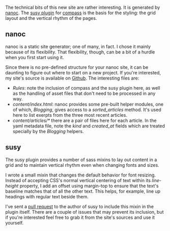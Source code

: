 The technical bits of this new site are rather interesting. It is generated by
[nanoc](http://nanoc.stoneship.org/). The [susy
plugin](http://susy.oddbird.net/) for [compass](http://www.compass-style.org/)
is the basis for the styling: the grid layout and the vertical rhythm of the
pages.


## nanoc

nanoc is a static site generator; one of many, in fact. I chose it mainly
because of its flexibility. That flexibility, though, can be a bit of a
hurdle when you first start using it.

Since there is no pre-defined structure for your nanoc site, it can be
daunting to figure out where to start on a new project. If you're interested,
my site's source is available on
[Github](https://github.com/dgoodlad/d.goodlad.net). The interesting files
are:

* _Rules_: note the inclusion of compass and the susy plugin here, as well as
  the handling of asset files that don't need to be processed in any way.
* _content/index.html_: nanoc provides some pre-built helper modules, one of
  which, *Blogging*, gives access to a *sorted_articles* method. It's used
  here to list exerpts from the three most recent articles.
* _content/articles/*_ there are a pair of files here for each article. In the
  yaml metadata file, note the *kind* and *created_at* fields which are treated
  specially by the *Blogging* helpers.


## susy

The susy plugin provides a number of sass mixins to lay out content in a grid
and to maintain vertical rhythm even when changing fonts and sizes.

I wrote a small mixin that changes the default behavior for font resizing.
Instead of accepting CSS's normal vertical centering of text within its
*line-height* property, I add an offset using margin-top to ensure that the
text's baseline matches that of all the other text. This helps, for example,
line up headings with regular text beside them.

I've sent a [pull
request](https://github.com/ericam/compass-susy-plugin/pull/11) to the author
of susy to include this mixin in the plugin itself. There are a couple of
issues that may prevent its inclusion, but if you're interested feel free to
grab it from the site's sources and use it yourself.

